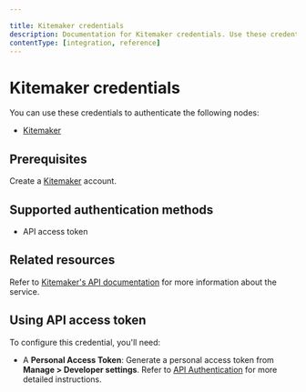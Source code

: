 ```yaml
---

title: Kitemaker credentials
description: Documentation for Kitemaker credentials. Use these credentials to authenticate Kitemaker in n8n, a workflow automation platform.
contentType: [integration, reference]
---
```


# Kitemaker credentials

You can use these credentials to authenticate the following nodes:

- [Kitemaker](/integrations/builtin/app-nodes/n8n-nodes-base.kitemaker.md)

## Prerequisites

Create a [Kitemaker](https://www.kitemaker.co/) account.

## Supported authentication methods

- API access token

## Related resources

Refer to [Kitemaker's API documentation](https://kitemakerhq.github.io/rest-docs/) for more information about the service.

## Using API access token

To configure this credential, you'll need:

- A **Personal Access Token**: Generate a personal access token from **Manage > Developer settings**. Refer to [API Authentication](https://kitemakerhq.github.io/rest-docs/#documentationauthentication) for more detailed instructions.

